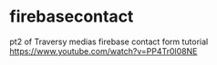 # firebasecontact
pt2 of Traversy medias firebase contact form tutorial https://www.youtube.com/watch?v=PP4Tr0l08NE
